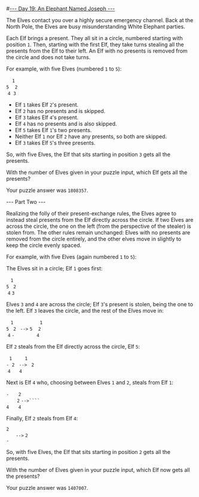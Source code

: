 #[--- Day 19: An Elephant Named Joseph ---](http://adventofcode.com/2016/day/19)

The Elves contact you over a highly secure emergency channel. Back at the North Pole, the Elves are busy misunderstanding White Elephant parties.

Each Elf brings a present. They all sit in a circle, numbered starting with position ``1``. Then, starting with the first Elf, they take turns stealing all the presents from the Elf to their left. An Elf with no presents is removed from the circle and does not take turns.

For example, with five Elves (numbered ``1`` to ``5``):

&nbsp;&nbsp;&nbsp;&nbsp;``1``  
``5``&nbsp;&nbsp;&nbsp;&nbsp;``2``  
&nbsp;``4``&nbsp;&nbsp;``3 ``  

- Elf ``1`` takes Elf ``2``'s present.
- Elf ``2`` has no presents and is skipped.
- Elf ``3`` takes Elf ``4``'s present.
- Elf ``4`` has no presents and is also skipped.
- Elf ``5`` takes Elf ``1``'s two presents.
- Neither Elf ``1`` nor Elf ``2`` have any presents, so both are skipped.
- Elf ``3`` takes Elf ``5``'s three presents.  

So, with five Elves, the Elf that sits starting in position ``3`` gets all the presents.

With the number of Elves given in your puzzle input, which Elf gets all the presents?

Your puzzle answer was ``1808357``.

--- Part Two ---

Realizing the folly of their present-exchange rules, the Elves agree to instead steal presents from the Elf directly across the circle. If two Elves are across the circle, the one on the left (from the perspective of the stealer) is stolen from. The other rules remain unchanged: Elves with no presents are removed from the circle entirely, and the other elves move in slightly to keep the circle evenly spaced.

For example, with five Elves (again numbered ``1`` to ``5``):

The Elves sit in a circle; Elf ``1`` goes first:

&nbsp;&nbsp;&nbsp;``1``  
``5``&nbsp;&nbsp;&nbsp;``2``  
&nbsp;``4``&nbsp;``3 ``  

Elves ``3`` and ``4`` are across the circle; Elf ``3``'s present is stolen, being the one to the left. Elf ``3`` leaves the circle, and the rest of the Elves move in:

&nbsp;&nbsp;&nbsp;``1``&nbsp;&nbsp;&nbsp;&nbsp;&nbsp;&nbsp;&nbsp;&nbsp;&nbsp;&nbsp;&nbsp;&nbsp;&nbsp;&nbsp;&nbsp;&nbsp;&nbsp;&nbsp;``1``  
``5``&nbsp;&nbsp;&nbsp;``2 `` ``-->`` ``5``&nbsp;&nbsp;&nbsp;&nbsp;``2``  
&nbsp;``4``&nbsp;``-``&nbsp;&nbsp;&nbsp;&nbsp;&nbsp;&nbsp;&nbsp;&nbsp;&nbsp;&nbsp;&nbsp;&nbsp;&nbsp;&nbsp;&nbsp;``4``  

Elf ``2`` steals from the Elf directly across the circle, Elf ``5``:  

&nbsp;&nbsp;``1``&nbsp;&nbsp;&nbsp;&nbsp;&nbsp;&nbsp;&nbsp;``  1   ``  
``-``&nbsp;&nbsp;``2``&nbsp;&nbsp;&nbsp;``-->``&nbsp;&nbsp;&nbsp;``2``  
&nbsp;``4``&nbsp;&nbsp;&nbsp;&nbsp;&nbsp;&nbsp;``4``  

Next is Elf ``4`` who, choosing between Elves ``1`` and ``2``, steals from Elf ``1``:  

`` -   ``         ``  2  ``  
``    2``  ``-->````     ``  
`` 4   ``         ``  4  ``  

Finally, Elf ``2`` steals from Elf ``4``:  

`` 2 ``  
``   `` ``-->``  ``2``  
`` - ``  

So, with five Elves, the Elf that sits starting in position ``2`` gets all the presents.

With the number of Elves given in your puzzle input, which Elf now gets all the presents?

Your puzzle answer was ``1407007``.
